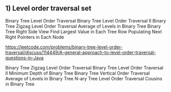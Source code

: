 ## 1) Level order traversal set

Binary Tree Level Order Traversal
Binary Tree Level Order Traversal II
Binary Tree Zigzag Level Order Traversal
Average of Levels in Binary Tree
Binary Tree Right Side View
Find Largest Value in Each Tree Row
Populating Next Right Pointers in Each Node

https://leetcode.com/problems/binary-tree-level-order-traversal/discuss/114449/A-general-approach-to-level-order-traversal-questions-in-Java

Binary Tree Zigzag Level Order Traversal
Binary Tree Level Order Traversal II
Minimum Depth of Binary Tree
Binary Tree Vertical Order Traversal
Average of Levels in Binary Tree
N-ary Tree Level Order Traversal
Cousins in Binary Tree
